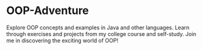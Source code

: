 # OOP-Adventure
Explore OOP concepts and examples in Java and other languages. Learn through exercises and projects from my college course and self-study. Join me in discovering the exciting world of OOP!
